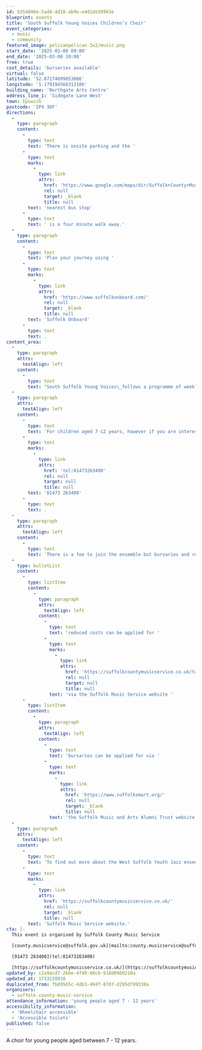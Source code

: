 ```yaml
---
id: b35dd46e-5ad4-4d10-ab9e-e4d1de59963e
blueprint: events
title: 'South Suffolk Young Voices Children’s Choir'
event_categories:
  - music
  - community
featured_image: pelicanpelican-3x2/music.png
start_date: '2025-03-08 09:00'
end_date: '2025-03-08 10:00'
free: true
cost_details: 'bursaries available'
virtual: false
latitude: '52.07174099053086'
longitude: '1.179194568312106'
building_name: 'Northgate Arts Centre'
address_line_1: 'Sidegate Lane West'
town: Ipswich
postcode: 'IP4 3DF'
directions:
  -
    type: paragraph
    content:
      -
        type: text
        text: 'There is onsite parking and the '
      -
        type: text
        marks:
          -
            type: link
            attrs:
              href: 'https://www.google.com/maps/dir/Suffolk+County+Music+Service,+Northgate+Arts+Centre,+Sidegate+Ln+W,+Ipswich+IP4+3DF/Northgate+School,+Ipswich+IP4+3EQ/@52.0714123,1.1794618,18z/data=!3m1!4b1!4m14!4m13!1m5!1m1!1s0x47d99f6e63d0177d:0x6beb964950bde33c!2m2!1d1.1792053!2d52.0716388!1m5!1m1!1s0x47d99f6c4ff94971:0x38d8a9df567ac61f!2m2!1d1.18273!2d52.071865!3e2?entry=ttu&g_ep=EgoyMDI0MTEyNC4xIKXMDSoASAFQAw%3D%3D'
              rel: null
              target: _blank
              title: null
        text: 'nearest bus stop'
      -
        type: text
        text: ' is a four minute walk away.'
  -
    type: paragraph
    content:
      -
        type: text
        text: 'Plan your journey using '
      -
        type: text
        marks:
          -
            type: link
            attrs:
              href: 'https://www.suffolkonboard.com/'
              rel: null
              target: _blank
              title: null
        text: 'Suffolk Onboard'
      -
        type: text
        text: .
content_area:
  -
    type: paragraph
    attrs:
      textAlign: left
    content:
      -
        type: text
        text: "South Suffolk Young Voices\_follows a programme of weekly rehearsals during school term times, leading to shared performances and concerts throughout the year."
  -
    type: paragraph
    attrs:
      textAlign: left
    content:
      -
        type: text
        text: 'For children aged 7-12 years, however if you are interested but a little younger or older, please do give us a call on '
      -
        type: text
        marks:
          -
            type: link
            attrs:
              href: 'tel:01473263400'
              rel: null
              target: null
              title: null
        text: '01473 263400'
      -
        type: text
        text: .
  -
    type: paragraph
    attrs:
      textAlign: left
    content:
      -
        type: text
        text: 'There is a fee to join the ensemble but bursaries and reduced costs are available, including for people who are in receipt of free school meals and looked after children -'
  -
    type: bulletList
    content:
      -
        type: listItem
        content:
          -
            type: paragraph
            attrs:
              textAlign: left
            content:
              -
                type: text
                text: 'reduced costs can be applied for '
              -
                type: text
                marks:
                  -
                    type: link
                    attrs:
                      href: 'https://suffolkcountymusicservice.co.uk/take-part/remissions-information/'
                      rel: null
                      target: null
                      title: null
                text: 'via the Suffolk Music Service website '
      -
        type: listItem
        content:
          -
            type: paragraph
            attrs:
              textAlign: left
            content:
              -
                type: text
                text: 'bursaries can be applied for via '
              -
                type: text
                marks:
                  -
                    type: link
                    attrs:
                      href: 'https://www.suffolksmart.org/'
                      rel: null
                      target: _blank
                      title: null
                text: 'the Suffolk Music and Arts Alumni Trust website'
  -
    type: paragraph
    attrs:
      textAlign: left
    content:
      -
        type: text
        text: 'To find out more about the West Suffolk Youth Jazz ensemble or find an ensemble near you, please visit the '
      -
        type: text
        marks:
          -
            type: link
            attrs:
              href: 'https://suffolkcountymusicservice.co.uk/'
              rel: null
              target: _blank
              title: null
        text: 'Suffolk Music Service website.'
cta: |-
  This event is organised by Suffolk County Music Service

  [county.musicservice@suffolk.gov.uk](mailto:county.musicservice@suffolk.gov.uk)

  [01473 263400](tel:01473263400)

  [https://suffolkcountymusicservice.co.uk/](https://suffolkcountymusicservice.co.uk/)
updated_by: c2a9acd7-26be-4f49-89cb-918d0960210a
updated_at: 1733220910
duplicated_from: fbd9565c-4db3-494f-87d7-d295d799338a
organisers:
  - suffolk-county-music-service
attendance_information: 'young people aged 7 - 12 years'
accessibility_information:
  - 'Wheelchair accessible'
  - 'Accessible toilets'
published: false
---
```

A choir for young people aged between 7 - 12 years.
